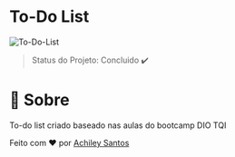 <h1>To-Do List</h1>

![To-Do-List](https://user-images.githubusercontent.com/107277767/208191679-08a9af3f-46a5-4141-a9ee-4084eeafdf0b.png)

> Status do Projeto: Concluido :heavy_check_mark:

<h1>🎯 Sobre</h1>
To-do list criado baseado nas aulas do bootcamp DIO TQI <br>

Feito com ❤️ por <a href="https://github.com/Achiley">Achiley Santos</a>

